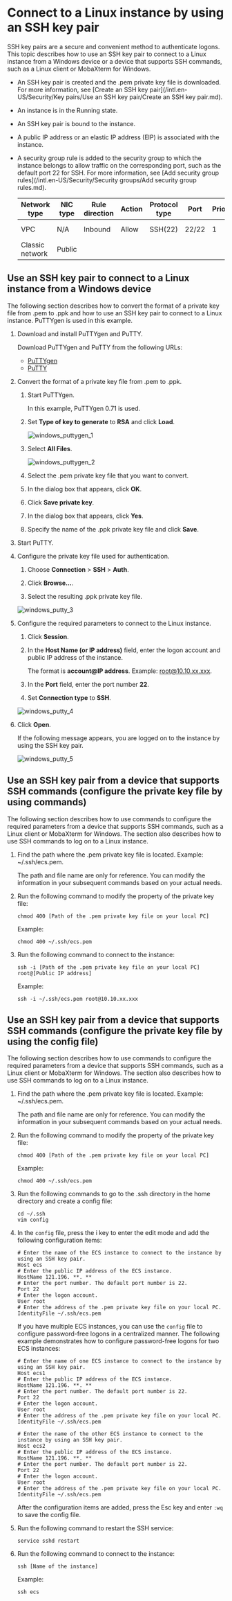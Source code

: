# Connect to a Linux instance by using an SSH key pair

SSH key pairs are a secure and convenient method to authenticate logons. This topic describes how to use an SSH key pair to connect to a Linux instance from a Windows device or a device that supports SSH commands, such as a Linux client or MobaXterm for Windows.

-   An SSH key pair is created and the .pem private key file is downloaded. For more information, see [Create an SSH key pair](/intl.en-US/Security/Key pairs/Use an SSH key pair/Create an SSH key pair.md).
-   An instance is in the Running state.
-   An SSH key pair is bound to the instance.
-   A public IP address or an elastic IP address \(EIP\) is associated with the instance.
-   A security group rule is added to the security group to which the instance belongs to allow traffic on the corresponding port, such as the default port 22 for SSH. For more information, see [Add security group rules](/intl.en-US/Security/Security groups/Add security group rules.md).

    |Network type|NIC type|Rule direction|Action|Protocol type|Port|Priority|Authorization type|Authorization object|
    |------------|--------|--------------|------|-------------|----|--------|------------------|--------------------|
    |VPC|N/A|Inbound|Allow|SSH\(22\)|22/22|1|IPv4 CIDR block|0.0.0.0/0|
    |Classic network|Public|


## Use an SSH key pair to connect to a Linux instance from a Windows device

The following section describes how to convert the format of a private key file from .pem to .ppk and how to use an SSH key pair to connect to a Linux instance. PuTTYgen is used in this example.

1.  Download and install PuTTYgen and PuTTY.

    Download PuTTYgen and PuTTY from the following URLs:

    -   [PuTTYgen](https://the.earth.li/~sgtatham/putty/latest/w64/puttygen.exe)
    -   [PuTTY](https://the.earth.li/~sgtatham/putty/latest/w64/putty.exe)
2.  Convert the format of a private key file from .pem to .ppk.

    1.  Start PuTTYgen.

        In this example, PuTTYgen 0.71 is used.

    2.  Set **Type of key to generate** to **RSA** and click **Load**.

        ![windows_puttygen_1](https://static-aliyun-doc.oss-accelerate.aliyuncs.com/assets/img/en-US/6847597851/p51179.png)

    3.  Select **All Files**.

        ![windows_puttygen_2](https://static-aliyun-doc.oss-accelerate.aliyuncs.com/assets/img/en-US/6847597851/p5188.png)

    4.  Select the .pem private key file that you want to convert.

    5.  In the dialog box that appears, click **OK**.

    6.  Click **Save private key**.

    7.  In the dialog box that appears, click **Yes**.

    8.  Specify the name of the .ppk private key file and click **Save**.

3.  Start PuTTY.

4.  Configure the private key file used for authentication.

    1.  Choose **Connection** \> **SSH** \> **Auth**.

    2.  Click **Browse…**.

    3.  Select the resulting .ppk private key file.

    ![windows_putty_3](https://static-aliyun-doc.oss-accelerate.aliyuncs.com/assets/img/en-US/7847597851/p5191.png)

5.  Configure the required parameters to connect to the Linux instance.

    1.  Click **Session**.

    2.  In the **Host Name \(or IP address\)** field, enter the logon account and public IP address of the instance.

        The format is **account@IP address**. Example: root@10.10.xx.xxx.

    3.  In the **Port** field, enter the port number **22**.

    4.  Set **Connection type** to **SSH**.

    ![windows_putty_4](https://static-aliyun-doc.oss-accelerate.aliyuncs.com/assets/img/en-US/7847597851/p5192.png)

6.  Click **Open**.

    If the following message appears, you are logged on to the instance by using the SSH key pair.

    ![windows_putty_5](https://static-aliyun-doc.oss-accelerate.aliyuncs.com/assets/img/en-US/7847597851/p51203.png)


## Use an SSH key pair from a device that supports SSH commands \(configure the private key file by using commands\)

The following section describes how to use commands to configure the required parameters from a device that supports SSH commands, such as a Linux client or MobaXterm for Windows. The section also describes how to use SSH commands to log on to a Linux instance.

1.  Find the path where the .pem private key file is located. Example: ~/.ssh/ecs.pem.

    The path and file name are only for reference. You can modify the information in your subsequent commands based on your actual needs.

2.  Run the following command to modify the property of the private key file:

    ```
    chmod 400 [Path of the .pem private key file on your local PC]
    ```

    Example:

    ```
    chmod 400 ~/.ssh/ecs.pem
    ```

3.  Run the following command to connect to the instance:

    ```
    ssh -i [Path of the .pem private key file on your local PC] root@[Public IP address]
    ```

    Example:

    ```
    ssh -i ~/.ssh/ecs.pem root@10.10.xx.xxx
    ```


## Use an SSH key pair from a device that supports SSH commands \(configure the private key file by using the config file\)

The following section describes how to use commands to configure the required parameters from a device that supports SSH commands, such as a Linux client or MobaXterm for Windows. The section also describes how to use SSH commands to log on to a Linux instance.

1.  Find the path where the .pem private key file is located. Example: ~/.ssh/ecs.pem.

    The path and file name are only for reference. You can modify the information in your subsequent commands based on your actual needs.

2.  Run the following command to modify the property of the private key file:

    ```
    chmod 400 [Path of the .pem private key file on your local PC]
    ```

    Example:

    ```
    chmod 400 ~/.ssh/ecs.pem
    ```

3.  Run the following commands to go to the .ssh directory in the home directory and create a config file:

    ```
    cd ~/.ssh
    vim config
    ```

4.  In the `config` file, press the i key to enter the edit mode and add the following configuration items:

    ```
    # Enter the name of the ECS instance to connect to the instance by using an SSH key pair.
    Host ecs
    # Enter the public IP address of the ECS instance.
    HostName 121.196. **. **
    # Enter the port number. The default port number is 22.
    Port 22
    # Enter the logon account.
    User root
    # Enter the address of the .pem private key file on your local PC.
    IdentityFile ~/.ssh/ecs.pem
    ```

    If you have multiple ECS instances, you can use the `config` file to configure password-free logons in a centralized manner. The following example demonstrates how to configure password-free logons for two ECS instances:

    ```
    # Enter the name of one ECS instance to connect to the instance by using an SSH key pair.
    Host ecs1
    # Enter the public IP address of the ECS instance.
    HostName 121.196. **. **
    # Enter the port number. The default port number is 22.
    Port 22
    # Enter the logon account.
    User root
    # Enter the address of the .pem private key file on your local PC.
    IdentityFile ~/.ssh/ecs.pem
    
    # Enter the name of the other ECS instance to connect to the instance by using an SSH key pair.
    Host ecs2
    # Enter the public IP address of the ECS instance.
    HostName 121.196. **. **
    # Enter the port number. The default port number is 22.
    Port 22
    # Enter the logon account.
    User root
    # Enter the address of the .pem private key file on your local PC.
    IdentityFile ~/.ssh/ecs.pem
    ```

    After the configuration items are added, press the Esc key and enter `:wq` to save the config file.

5.  Run the following command to restart the SSH service:

    ```
    service sshd restart
    ```

6.  Run the following command to connect to the instance:

    ```
    ssh [Name of the instance]
    ```

    Example:

    ```
    ssh ecs
    ```


